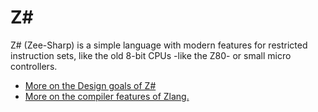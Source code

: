 # Z#

Z# (Zee-Sharp) is a simple language with modern features for restricted instruction sets, like the old 8-bit CPUs -like the Z80-  or small micro controllers.

- [More on the Design goals of Z#](design.md)
- [More on the compiler features of Zlang.](./compiler/compiler.md)
